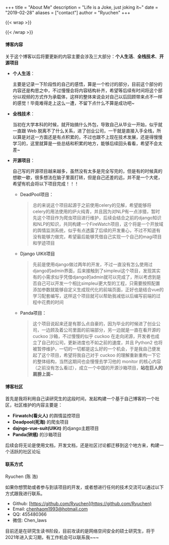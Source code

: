 +++
title = "About Me"
description = "Life is a Joke, just joking it~"
date = "2019-02-28"
aliases = ["contact"]
author = "Ryuchen"
+++

{{< wrap >}}
    <div class="github-card" data-github="Ryuchen" data-width="100%" data-theme="medium"></div>
    <script src="//cdn.jsdelivr.net/github-cards/latest/widget.js"></script>
{{< /wrap >}}

#### 博客内容

关于这个博客以后将要更新的内容主要会涉及三大部分：**个人生活**、**全栈技术**、**开源项目**

* **个人生活**：
  
  主要是记录一下阶段性的自己的感悟，算是一个检讨的部分，目前这个部分的内容还是构思之中，不过慢慢会将内容结构补齐，希望等后续有时间将这个部分以视频的方式作为承载体，这样的整体来说会对自己以后回顾带来点不一样的感觉！毕竟难得走上这么一遭，不留下点什么不算是成功吧~

* **全栈技术**：

  当初在大学本科的时候，就开始搞什么外包，导致自己从毕业一开始，似乎就一直跟 Web 脱离不了什么关系，进了创业公司，一干就是直接入手全栈，所以算是对这一方面还是有点积累的，不过也跟不上现在技术发展，还是得慢慢学习的，这里就算是一些总结和积累的地方，能够后续回头看看，希望不会太差~

* **开源项目**：
  
  自己写的开源项目越来越多，虽然没有太多是完全写完的，但是有的时候真的想歇一歇，很多想法在脑子里面打转，但是自己还差的远，并不是一个大佬，希望有机会将以下项目完成！！！

  + DeadPool项目：
    > 总的来说这个项目起源于之前使用celery的见解，希望能够将celery的用法使用的炉火纯青，并且因为对NLP有一点涉猎，暂时先这个项目作为爬虫项目进行维护，后续会结合之前的django知识和NLP的知识，共同构建一个FireWatch项目，这个将是一个开放域的舆情监测系统，似乎有点透露了后续的开发重心，不过不知道有没有能够力做完，希望最后能够凭借自己实现一个自己的magi项目和学迹项目

  + Django UIKit项目
    > 先前是使用django做过两年的开发，不过一直没有怎么使用过django的admin界面，后来接触到了simpleui这个项目，发现其实有的小需求似乎凭借django的admin就可以完成了，所以考虑到是否自己可以开发一个相比simpleui更大型的工程，只需要按照配置添加参数就能够自定义生成现代化的前端页面，正好也是结合vue的学习配套编写，这样这个项目就可以帮助我减低以后编写前端的过程中花费的时间

  + Panda项目：
    > 这个项目说起来还是有那么点自豪的，因为毕业的时候进了创业公司，一边顾及着公司里面的前端部分，另一边就是一直在看开源的 cuckoo 沙箱，不过慢慢的似乎 cuckoo 在走向闭源，开发者也成立了自己的公司，更新进度也不如之前的速度，并且 Python2 也将被暂停维护，一切的一切都是这么好的一个机会，于是我自己便发起了这个项目，希望将我自己对于 cuckoo 的理解重新重构一下它的整体结构，当然这期间也会慢慢去学习他的 monitor 的核心内容（之前没有怎么看过），成立一个中国的开源沙箱项目，**站在巨人的肩膀上面**~

#### 博客社区

首先是我将利用自己读研究生的这段时间，发起构建一个基于自己博客的一个社区，社区维护的内容主要是：
   
  + **Firwatch(看火人)** 的舆情监控项目
  + **Deadpool(死海)** 的爬虫项目
  + **dajngo-vue-suit(UIKit)** 的django主题项目
  + **Panda(钟馗)** 的沙箱项目

后续会将无论是使用文档，开发文档，还是社区讨论都迁移到这个地方来，构建一个活跃的社区论坛

#### 联系方式

Ryuchen (陈 浩)

如果你想赞助或者参与到该项目的开发，或者想进行任何的技术交流可以通过以下方式跟我进行联系。

* Github: [https://github.com/Ryuchen](https://github.com/Ryuchen)
* Email: [chenhaom1993@hotmail.com](chenhaom1993@hotmail.com)
* QQ: 455480366
* 微信: Chen_laws
  
目前还是在研究生读书阶段，目前攻读的是网络空间安全的硕士研究生，将于2021年进入实习期，有工作机会可以联系我~~~
